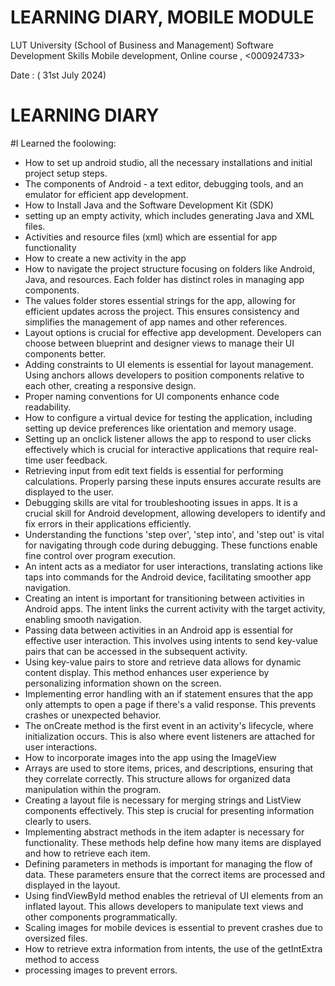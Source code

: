 # LEARNING DIARY, MOBILE MODULE
LUT University (School of Business and Management) Software Development Skills Mobile development, Online course , <000924733>

Date : ( 31st July 2024)

# LEARNING DIARY

#I Learned the foolowing:

* How to set up android studio, all the necessary installations and initial project setup steps.
* The components of Android - a text editor, debugging tools, and an emulator for efficient app development.
* How to Install Java and the Software Development Kit (SDK)
* setting up an empty activity, which includes generating Java and XML files.
* Activities and resource files (xml) which are essential for app functionality
* How to create a new activity in the app
* How to navigate the project structure focusing on folders like Android, Java, and resources. Each folder has distinct roles in managing app components.
* The values folder stores essential strings for the app, allowing for efficient updates across the project. This ensures consistency and simplifies the management of app names and other references.
* Layout options is crucial for effective app development. Developers can choose between blueprint and designer views to manage their UI components better.
* Adding constraints to UI elements is essential for layout management. Using anchors allows developers to position components relative to each other, creating a responsive design.
* Proper naming conventions for UI components enhance code readability.
* How to configure a virtual device for testing the application, including setting up device preferences like orientation and memory usage.
* Setting up an onclick listener allows the app to respond to user clicks effectively which is crucial for interactive applications that require real-time user feedback.
* Retrieving input from edit text fields is essential for performing calculations. Properly parsing these inputs ensures accurate results are displayed to the user.
* Debugging skills are vital for troubleshooting issues in apps. It is a crucial skill for Android development, allowing developers to identify and fix errors in their applications efficiently.
* Understanding the functions 'step over', 'step into', and 'step out' is vital for navigating through code during debugging. These functions enable fine control over program execution.
* An intent acts as a mediator for user interactions, translating actions like taps into commands for the Android device, facilitating smoother app navigation.
* Creating an intent is important for transitioning between activities in Android apps. The intent links the current activity with the target activity, enabling smooth navigation.
* Passing data between activities in an Android app is essential for effective user interaction. This involves using intents to send key-value pairs that can be accessed in the subsequent activity.
* Using key-value pairs to store and retrieve data allows for dynamic content display. This method enhances user experience by personalizing information shown on the screen.
* Implementing error handling with an if statement ensures that the app only attempts to open a page if there's a valid response. This prevents crashes or unexpected behavior.
* The onCreate method is the first event in an activity's lifecycle, where initialization occurs. This is also where event listeners are attached for user interactions.
* How to incorporate images into the app using the ImageView
* Arrays are used to store items, prices, and descriptions, ensuring that they correlate correctly. This structure allows for organized data manipulation within the program.
* Creating a layout file is necessary for merging strings and ListView components effectively. This step is crucial for presenting information clearly to users.
* Implementing abstract methods in the item adapter is necessary for functionality. These methods help define how many items are displayed and how to retrieve each item.
* Defining parameters in methods is important for managing the flow of data. These parameters ensure that the correct items are processed and displayed in the layout.
* Using findViewById method enables the retrieval of UI elements from an inflated layout. This allows developers to manipulate text views and other components programmatically.
* Scaling images for mobile devices is essential to prevent crashes due to oversized files.
* How to retrieve extra information from intents, the use of the getIntExtra method to access
* processing images to prevent errors.
